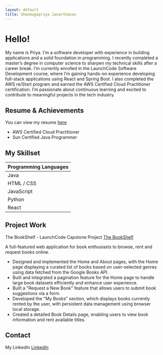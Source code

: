 ```yaml
---
layout: default
title: Shanmugapriya Janarthanan 
---
```


# Hello!

My name is Priya. I'm a software developer with experience in building applications and a solid foundation in programming. 
I recently completed a master’s degree in computer science to sharpen my technical skills after a career break.
I’m currently enrolled in the LaunchCode Software Development course, where I’m gaining hands-on experience developing full-stack applications using React and Spring Boot. 
I also completed the AWS re/Start program and earned the AWS Certified Cloud Practitioner certification.
I’m passionate about continuous learning and excited to contribute to meaningful projects in the tech industry.

## Resume & Achievements

You can view my resume [here](https://github.com/priyajana/priyajana.github.io/blob/b8ef07fd1c832d72a93126768a68e44f26925804/Shanmugapriya%20Janarthanan%20-%20Software%20Engineer%20-1.pdf)

*   AWS Certified Cloud Practitioner
*   Sun Certified Java Programmer


## My Skillset

| Programming Languages |        
|:----------------------|
| Java                  | 
| HTML / CSS            |
| JavaScript            | 
| Python                |
| React                 |

## Project Work 

The BookShelf - LaunchCode Capstone Project [The BookShelf](https://thebookshellf.netlify.app/)

A full-featured web application for book enthusiasts to browse, rent and request books online.
* Designed and implemented the Home and About pages, with the Home page displaying a curated list of books based on user-selected genres using data fetched from the Google Books API.
* Built and integrated a pagination feature for the Home page to handle large book datasets efficiently and enhance user experience.
* Built a "Request a New Book" feature that allows users to submit book suggestions via a form.
* Developed the "My Books" section, which displays books currently rented by the user, with persistent data management using browser local storage.
* Created a detailed Book Details page, enabling users to view book information and rent available titles.

## Contact

My LinkedIn [LinkedIn](https://www.linkedin.com/in/shanmugapriya-janarthanan/)



 